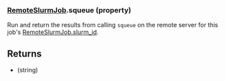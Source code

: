 ### [RemoteSlurmJob](RemoteSlurmJob.md).squeue (property)




Run and return the results from calling `squeue` on the remote server for
this job's [RemoteSlurmJob.slurm_id](RemoteSlurmJob.slurm_id.md).

Returns
-----------
* (string)

